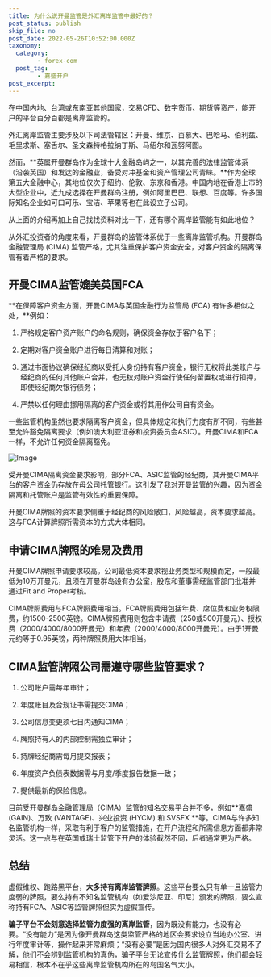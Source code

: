 ```yaml
---
title: 为什么说开曼监管是外汇离岸监管中最好的？
post_status: publish
skip_file: no
post_date: 2022-05-26T10:52:00.000Z
taxonomy:
  category:
        - forex-com
  post_tag:
        - 嘉盛开户
post_excerpt: 
---
```

在中国内地、台湾或东南亚其他国家，交易CFD、数字货币、期货等资产，能开户的平台百分百都是离岸监管的。

外汇离岸监管主要涉及以下司法管辖区：开曼、维京、百慕大、巴哈马、伯利兹、毛里求斯、塞舌尔、圣文森特格拉纳丁斯、马绍尔和瓦努阿图。

然而，**英属开曼群岛作为全球十大金融岛屿之一，以其完善的法律监管体系（沿袭英国）和发达的金融业，备受对冲基金和资产管理公司青睐。**作为全球第五大金融中心，其地位仅次于纽约、伦敦、东京和香港。中国内地在香港上市的大型企业中，近九成选择在开曼群岛注册，例如阿里巴巴、联想、百度等。许多国际知名企业如可口可乐、宝洁、苹果等也在此设立子公司。

从上面的介绍再加上自己找找资料对比一下，还有哪个离岸监管能有如此地位？

从外汇投资者的角度来看，开曼群岛的监管体系优于一些离岸监管机构。开曼群岛金融管理局 (CIMA) 监管严格，尤其注重保护客户资金安全，对客户资金的隔离保管有着严格的要求。

## 开曼CIMA监管媲美英国FCA

**在保障客户资金方面，开曼CIMA与英国金融行为监管局 (FCA) 有许多相似之处，**例如：

1. 严格规定客户资产账户的命名规则，确保资金存放于客户名下；

1. 定期对客户资金账户进行每日清算和对账；

1. 通过书面协议确保经纪商以受托人身份持有客户资金，银行无权将此类账户与经纪商的任何其他账户合并，也无权对账户资金行使任何留置权或进行扣押，即使经纪商欠银行债务；

1. 严禁以任何理由挪用隔离的客户资金或将其用作公司自有资金。

一些监管机构虽然也要求隔离客户资金，但具体规定和执行力度有所不同，有些甚至允许豁免隔离要求（例如澳大利亚证券和投资委员会ASIC）。开曼CIMA和FCA一样，不允许任何资金隔离豁免。

![Image](https://prod-files-secure.s3.us-west-2.amazonaws.com/39ed1227-6d7d-4570-be36-9ccd4a2c4241/bd849744-3fcb-4a37-8312-357962c8f065/image.png?X-Amz-Algorithm=AWS4-HMAC-SHA256&X-Amz-Content-Sha256=UNSIGNED-PAYLOAD&X-Amz-Credential=ASIAZI2LB466VMX4VKK6%2F20250404%2Fus-west-2%2Fs3%2Faws4_request&X-Amz-Date=20250404T101341Z&X-Amz-Expires=3600&X-Amz-Security-Token=IQoJb3JpZ2luX2VjEJn%2F%2F%2F%2F%2F%2F%2F%2F%2F%2FwEaCXVzLXdlc3QtMiJHMEUCIQC2Lq%2BQlYjVVGR7cXcs88RSeqJqBn6%2Fu6xjs1j%2FEKzmXgIgC5dl5t8DRLZFBjdLzJtZQnSem0ZpqiJLUKH1c6G7LEsq%2FwMIEhAAGgw2Mzc0MjMxODM4MDUiDHGstScSy%2FNfMlNhJSrcAxUymm3OuCDpu6XCB%2FiCBKV5yQw4uNApCBxkqg0u6X8kaM54SoRLnepAJf2aUG4qyXJyRPA6yQH3vHvdky64HOgTSKPsE369GP06OVMUi8cZeqhoANbLRN1UTanAQw%2F%2Bg6JB4%2B02yUpaic%2BYz%2BWSuoBH7DBL%2BB6mq9DTvWIQfUUSbLsOMJ8ot%2BoCtlFTEUnwpamIiGKRR1jPcszOjsxxLBeE1EJsJkQTmsdVPx6tmXzLSBDwWFYi002zKiKT4dpHR4fVcUaX%2B6epGgrKA6Dj21oHN%2Fj2CDDoeW4wj578ty92t2Y%2BfVb%2FeJwr0%2F%2BjQDODF9aqAMNL3mAeRpKWhKuHUz0kMT56DY%2FvwJxTfOHhjsuAOR1wU9QyeFPForZMXONSAsS%2FhLO07dFUoiUy0E3Fy84L1EAFXKPF0VTEY6NUSSwzQAmjUh%2F2nKvSo6WCgyaj6HnKKhuZIjcGOZO3fKxi7JHNx8kvoQnGxVoXwNWPPZL9ddL%2Fmc3MAqJOLiT6%2B%2B8ZJzrklhvi68adf6eWCr9dYYBH48A4%2FbQwo%2FTXpJceMsWJj5O%2FXAAus7IJNxdQzQe64UQEziH4GihOtFV20qpFslpr4ZlYLh3Yd5%2BSy2YqNMA3WvXut9M0B4jtpCh6MLvGvr8GOqUBxSayweyJo5HGxmo428xshNiwvFDoz7hBEz8VnkNeaTWJeBSZvv0kkeZBqbJbZwgtoTiy5gkfOTanjfxCkV00ixp0pVBFown6XrJlRN7EJRY07Sq%2BfF3hB8AZ0zloSsHsXM%2Fq%2FunBw4kFZCSM9O6eyDrvZOA71zVS9%2FaHiwBcXnkR0wB%2Bh9DOapTTPzHSUvHZB2vhquyDxB1dvsAIoCCNlwyTtbWw&X-Amz-Signature=7b1b54fdd7eca20d9475927b72d48ac77b274d8df12ad3fee5e84466fe5a2af9&X-Amz-SignedHeaders=host&x-id=GetObject)

受开曼CIMA隔离资金要求影响，部分FCA、ASIC监管的经纪商，其开曼CIMA平台的客户资金仍存放在母公司托管银行。这引发了我对开曼监管的兴趣，因为资金隔离和托管账户是监管有效性的重要保障。

开曼CIMA牌照的资本要求侧重于经纪商的风险敞口，风险越高，资本要求越高。这与FCA计算牌照所需资本的方式大体相同。

## **申请CIMA牌照的难易及费用**

开曼CIMA牌照申请要求较高。公司最低资本要求视业务类型和规模而定，一般最低为10万开曼元，且须在开曼群岛设有办公室，股东和董事需经监管部门批准并通过Fit and Proper考核。

CIMA牌照费用与FCA牌照费用相当。FCA牌照费用包括年费、席位费和业务权限费，约1500-2500英镑。CIMA牌照费用则包含申请费（250或500开曼元）、授权费（2000/4000/8000开曼元）和年费（2000/4000/8000开曼元）。由于1开曼元约等于0.95英镑，两种牌照费用大体相当。

## CIMA监管牌照公司需遵守哪些监管要求？

1. 公司账户需每年审计；

1. 年度账目及合规证书需提交CIMA；

1. 公司信息变更须七日内通知CIMA；

1. 牌照持有人的内部控制需独立审计；

1. 持牌经纪商需每月提交报表；

1. 年度资产负债表数据需与月度/季度报告数据一致；

1. 提供最新的保险信息。

目前受开曼群岛金融管理局（CIMA）监管的知名交易平台并不多，例如**嘉盛 (GAIN)、万致 (VANTAGE)、兴业投资 (HYCM) 和 SVSFX **等。CIMA与许多知名监管机构一样，采取有利于客户的监管措施，在开户流程和所需信息方面都非常灵活。这一点与在英国或瑞士监管下开户的体验截然不同，后者通常更为严格。

## 总结

虚假维权、跑路黑平台，**大多持有离岸监管牌照**。这些平台要么只有单一且监管力度弱的牌照，要么持有不知名监管机构（如爱沙尼亚、印尼）颁发的牌照，要么宣称持有FCA、ASIC等监管牌照但实为虚假宣传。

**骗子平台不会刻意选择监管力度强的离岸监管**，因为既没有能力，也没有必要。“没有能力”是因为像开曼群岛这类监管严格的地区会要求设立当地办公室、进行年度审计等，操作起来非常麻烦；“没有必要”是因为国内很多人对外汇交易不了解，他们不会辨别监管机构的真伪，骗子平台无论宣传什么监管牌照，他们都会轻易相信，根本不在乎这些离岸监管机构所在的岛国名气大小。